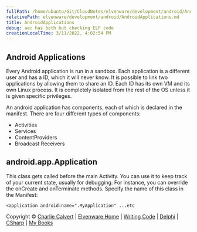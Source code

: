 ```yaml
---
fullPath: /home/ubuntu/Git/CloudNotes/elvenware/development/android/AndroidApplications.md
relativePath: elvenware/development/android/AndroidApplications.md
title: AndroidApplications
debug: aec has both but checking ELF code
creationLocalTime: 3/11/2022, 4:02:54 PM
---
```


<!-- toc -->
<!-- tocstop -->

Android Applications
--------------------

Every Android application is run in a sandbox. Each application is a
different user and has a ID, which it will never know. It is possible to
link two applications by allowing them to share an ID. Each ID has its
own VM and its own Linux process. It is completely isolated from the
rest of the OS unless it is given specific privileges.

An android application has components, each of which is declared in the
manifest. There are four different types of components:

-   Activities
-   Services
-   ContentProviders
-   Broadcast Receivers

android.app.Application
-----------------------

This class gets called before the main Activity. You can use it to keep
track of your current state, usually for debugging. For instance, you
can override  the onCreate and onTerminate methods. Specify the name of
this class in the Manifest:

~~~~ {.code}
<application android:name=".MyApplication" ...etc
~~~~

Copyright © [Charlie Calvert](../../index.html) | [Elvenware
Home](../../index.html) | [Writing Code](../index.html) |
[Delphi](../delphi/index.html) | [CSharp](../csharp/index.html) | [My
Books](../../books/index.html)
